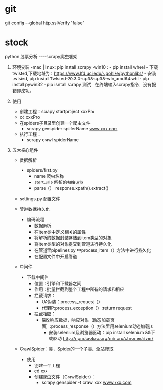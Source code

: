 # git
git config --global http.sslVerify "false"


# stock
python 股票分析
----scrapy爬虫框架
1. 环境安装
   -mac | linux:  pip install scrapy
   -win10  :
            - pip install wheel
            - 下载twisted,下载地址为：https://www.lfd.uci.edu/~gohlke/pythonlibs/
            - 安装twisted, pip install Twisted-20.3.0-cp38-cp38-win_amd64.whl
            - pip install pywin32
            - pip isntall scrapy
        测试：在终端输入scrapy指令，没有报错即成功。
2. 使用
    - 创建工程：scrapy startproject xxxPro
    - cd xxxPro
    - 在spiders子目录里创建一个爬虫文件
      - scrapy genspider spiderName www.xxx.com
    - 执行工程：
      - scrapy crawl spiderName
    
3. 五大核心组件
    - 数据解析 
        - spiders/first.py
            - name  爬虫名称
            - start_urls    解析的初始urls
            - parse（）   response.xpath().extract()
    - settings.py  配置文件
    - 管道数据持久化
        - 编码流程
            - 数据解析
            - 在item类中定义相关的属性
            - 将解析的数据封装存储到item类型的对象
            - 将item类型的对象提交到管道进行持久化
            - 在管道里pipelines.py 中process_item（）方法中进行持久化
            - 在配置文件中开启管道
    - 中间件
        - 下载中间件
            - 位置：引擎和下载器之间
            - 作用：批量拦截到整个工程中所有的请求和相应
            - 拦截请求：
                - UA伪装：process_request（）
                - 代理IP:process_exception（）:return  request
            - 拦截相应：
                - 篡改响应数据，响应对象（动态加载页面）:process_response（）方法里用selenium动态加载js
                    - 安装selenium及浏览器驱动：pip install selenium  &&下载驱动 http://npm.taobao.org/mirrors/chromedriver/
    
    - CrawlSpider：类，Spider的一个子类。全站爬取
        - 使用
            - 创建一个工程
            - cd xxx
            - 创建爬虫文件（CrawlSpider）：
                - scrapy genspider -t crawl xxx  www.xxx.com